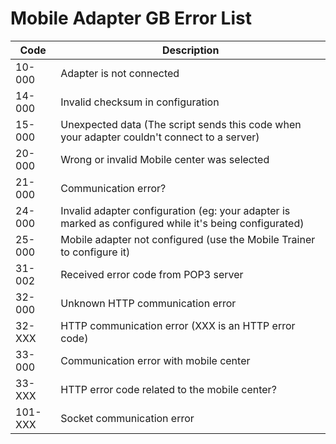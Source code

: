 # Mobile Adapter GB Error List

| Code    | Description                                                                                 |
| ------- | ------------------------------------------------------------------------------------------  |
| 10-000  | Adapter is not connected                                                                    |
| 14-000  | Invalid checksum in configuration                                                           |
| 15-000  | Unexpected data (The script sends this code when your adapter couldn't connect to a server) |
| 20-000  | Wrong or invalid Mobile center was selected                                                 |
| 21-000  | Communication error?                                                                        |
| 24-000  | Invalid adapter configuration (eg: your adapter is marked as configured while it's being configurated) |
| 25-000  | Mobile adapter not configured (use the Mobile Trainer to configure it)                      |
| 31-002  | Received error code from POP3 server                                                        |
| 32-000  | Unknown HTTP communication error                                                            |
| 32-XXX  | HTTP communication error (XXX is an HTTP error code)                                        |
| 33-000  | Communication error with mobile center                                                      |
| 33-XXX  | HTTP error code related to the mobile center?                                               |
| 101-XXX | Socket communication error                                                                  |
